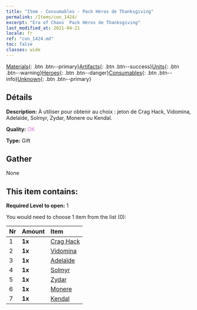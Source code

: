 ```yaml
---
title: "Item - Consumables - Pack Héros de Thanksgiving"
permalink: /Items/con_1424/
excerpt: "Era of Chaos  Pack Héros de Thanksgiving"
last_modified_at: 2021-04-21
locale: fr
ref: "con_1424.md"
toc: false
classes: wide
---
```

 [Materials](/fr/Items/){: .btn .btn--primary}[Artifacts](/fr/Items/Artifacts/){: .btn .btn--success}[Units](/fr/Items/Units/){: .btn .btn--warning}[Heroes](/fr/Items/Heroes/){: .btn .btn--danger}[Consumables](/fr/Items/Consumables/){: .btn .btn--info}[Unknown](/fr/Items/Unknown/){: .btn .btn--primary}

## Détails
 **Description:** À utiliser pour obtenir au choix : jeton de Crag Hack, Vidomina, Adelaïde, Solmyr, Zydar, Monere ou Kendal.

 **Quality:** <span style="color: #DA70D6">OK</span>

 **Type:** Gift

## Gather

  None

## This item contains:

 **Required Level to open:** 1

 You would need to choose 1 item from the list (0):

  | Nr | Amount |     Item    |
  |:---|:-------|:------------|
  | 1 |  **1x** | [Crag Hack](/fr/Items/her_375/) |  | 
  | 2 |  **1x** | [Vidomina](/fr/Items/her_372/) |  | 
  | 3 |  **1x** | [Adelaïde](/fr/Items/her_359/) |  | 
  | 4 |  **1x** | [Solmyr](/fr/Items/her_386/) |  | 
  | 5 |  **1x** | [Zydar](/fr/Items/her_385/) |  | 
  | 6 |  **1x** | [Monere](/fr/Items/her_379/) |  | 
  | 7 |  **1x** | [Kendal](/fr/Items/her_363/) |  | 
